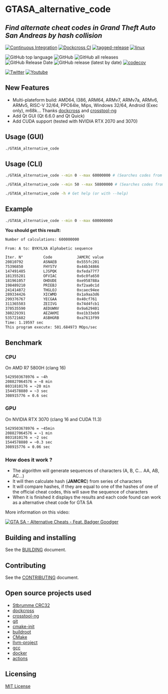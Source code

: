 # GTASA_alternative_code

## _Find alternate cheat codes in Grand Theft Auto San Andreas by hash collision_

[![Continuous Integration](https://github.com/bensuperpc/GTASA_alternative_code/actions/workflows/ci.yml/badge.svg)](https://github.com/bensuperpc/GTASA_alternative_code/actions/workflows/base.yml) [![Dockcross CI](https://github.com/bensuperpc/GTASA_alternative_code/actions/workflows/dockcross.yml/badge.svg)](https://github.com/bensuperpc/GTASA_alternative_code/actions/workflows/dockcross.yml) [![tagged-release](https://github.com/bensuperpc/GTASA_alternative_code/actions/workflows/release.yml/badge.svg)](https://github.com/bensuperpc/GTASA_alternative_code/actions/workflows/release.yml) [![linux](https://github.com/bensuperpc/GTASA_alternative_code/actions/workflows/linux.yml/badge.svg)](https://github.com/bensuperpc/GTASA_alternative_code/actions/workflows/linux.yml)

![GitHub top language](https://img.shields.io/github/languages/top/bensuperpc/GTASA_alternative_code) ![GitHub](https://img.shields.io/github/license/bensuperpc/GTASA_alternative_code) ![GitHub all releases](https://img.shields.io/github/downloads/bensuperpc/GTASA_alternative_code/total) ![GitHub Release Date](https://img.shields.io/github/release-date/bensuperpc/GTASA_alternative_code) ![GitHub release (latest by date)](https://img.shields.io/github/v/release/bensuperpc/GTASA_alternative_code) [![codecov](https://codecov.io/gh/bensuperpc/GTASA_alternative_code/branch/main/graph/badge.svg?token=34WAC5P9TR)](https://codecov.io/gh/bensuperpc/GTASA_alternative_code)

 [![Twitter](https://img.shields.io/twitter/follow/Bensuperpc?style=social)](https://img.shields.io/twitter/follow/Bensuperpc?style=social) [![Youtube](https://img.shields.io/youtube/channel/subscribers/UCJsQFFL7QW4LSX9eskq-9Yg?style=social)](https://img.shields.io/youtube/channel/subscribers/UCJsQFFL7QW4LSX9eskq-9Yg?style=social) 

## New Features

- Multi-plateform build: AMD64, I386, ARM64, ARMv7, ARMv7a, ARMv6, ARMv5, RISC-V 32/64, PPC64le, Mips, Windows 32/64, Android (Exec only), m68k... Thanks [dockcross](https://github.com/dockcross/dockcross) and [crosstool-ng](https://github.com/crosstool-ng/crosstool-ng)
- Add Qt GUI (Qt 6.6.0 and Qt Quick)
- Add CUDA support (tested with NVIDIA RTX 2070 and 3070)


## Usage (GUI)

```sh
./GTASA_alternative_code
```

## Usage (CLI)

```sh
./GTASA_alternative_code --min 0 --max 60000000 # (Searches codes from index 0 to 60000000, from A to: BYKYLXA alphabetic sequence)
```

```sh
./GTASA_alternative_code --min 50 --max 58800000 # (Searches codes from index 50 to 58800000, from XA to: LFLQXD Alphabetic sequence)
```

```sh
./GTASA_alternative_code -h # Get help (or with --help)
```

## Example

```sh
./GTASA_alternative_code --min 0 --max 600000000
```

**You should get this result:**

```bash
Number of calculations: 600000000

From: A to: BYKYLXA Alphabetic sequence

Iter. N°         Code           JAMCRC value   
20810792         ASNAEB         0x555fc201       
75396850         FHYSTV         0x44b34866       
147491485        LJSPQK         0xfeda77f7       
181355281        OFVIAC         0x6c0fa650       
181961057        OHDUDE         0xe958788a       
198489210        PRIEBJ         0xf2aa0c1d       
241414872        THGLOJ         0xcaec94ee       
289334426        XICWMD         0x1a9aa3d6       
299376767        YECGAA         0x40cf761        
311365503        ZEIIVG         0x74d4fcb1       
370535590        AEDUWNV        0x9a629401       
380229391        AEZAKMI        0xe1b33eb9       
535721682        ASBHGRB        0xa7613f99       
Time: 1.19597 sec
This program execute: 501.684973 MOps/sec
```

## Benchmark

### CPU

On AMD R7 5800H (clang 16)

```bash
5429503678976 = ~4h
208827064576 = ~8 min
8031810176 = ~20 min
1544578880 = ~3 sec
308915776 = 0.6 sec
```
### GPU

On NVIDIA RTX 3070 (clang 16 and CUDA 11.3)

```bash
5429503678976 = ~45min
208827064576 = ~1 min
8031810176 = ~2 sec
1544578880 = ~0.3 sec
308915776 = 0.06 sec
```


### How does it work ?

- The algorithm will generate sequences of characters (A, B, C... AA, AB, AC...)
- It will then calculate hash (**JAMCRC**) from series of characters
- It will compare hashes, if they are equal to one of the hashes of one of the official cheat codes, this will save the sequence of characters
- When it is finished it displays the results and each code found can work as a alternative cheat code for GTA SA

More information on this video:

[![GTA SA - Alternative Cheats - Feat. Badger Goodger](https://yt-embed.herokuapp.com/embed?v=W_eFZ4HzU7Q)](https://youtu.be/W_eFZ4HzU7Q "GTA SA - Alternative Cheats - Feat. Badger Goodger")

## Building and installing

See the [BUILDING](BUILDING.md) document.

## Contributing

See the [CONTRIBUTING](CONTRIBUTING.md) document.

## Open source projects used

- [Stbrumme CRC32](https://github.com/stbrumme/crc32)
- [dockcross](https://github.com/dockcross/dockcross)
- [crosstool-ng](https://github.com/crosstool-ng/crosstool-ng)
- [git](https://github.com/git/git)
- [cmake-init](https://github.com/friendlyanon/cmake-init)
- [buildroot](https://github.com/buildroot/buildroot)
- [CMake](https://github.com/Kitware/CMake)
- [llvm-project](https://github.com/llvm/llvm-project)
- [gcc](https://github.com/gcc-mirror/gcc)
- [docker](https://github.com/docker/docker)
- [actions](https://github.com/actions/virtual-environments)

## Licensing

[MIT License](LICENSE)
